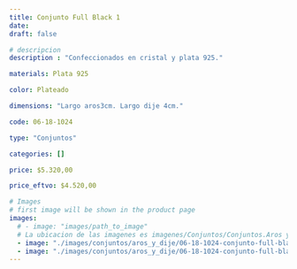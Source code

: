 ```yaml
---
title: Conjunto Full Black 1
date: 
draft: false

# descripcion
description : "Confeccionados en cristal y plata 925."

materials: Plata 925

color: Plateado

dimensions: "Largo aros3cm. Largo dije 4cm."

code: 06-18-1024

type: "Conjuntos"

categories: []

price: $5.320,00

price_eftvo: $4.520,00

# Images
# first image will be shown in the product page
images:
  # - image: "images/path_to_image"
  # La ubicacion de las imagenes es imagenes/Conjuntos/Conjuntos.Aros y Dije/06-18-1024-conjunto-full-black-1
  - image: "./images/conjuntos/aros_y_dije/06-18-1024-conjunto-full-black-1_a.jpg"
  - image: "./images/conjuntos/aros_y_dije/06-18-1024-conjunto-full-black-1_b.jpg"
---
```

